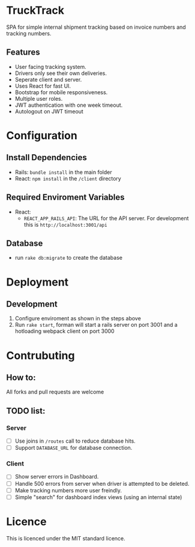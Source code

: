 # TruckTrack
SPA for simple internal shipment tracking based on invoice numbers and tracking numbers.

## Features
* User facing tracking system.
* Drivers only see their own deliveries.
* Seperate client and server.
* Uses React for fast UI.
* Bootstrap for mobile responsiveness.
* Multiple user roles.
* JWT authentication with one week timeout.
* Autologout on JWT timeout

# Configuration

## Install Dependencies
* Rails: `bundle install` in the main folder
* React: `npm install` in the `/client` directory

## Required Enviroment Variables
* React:
  * `REACT_APP_RAILS_API`: The URL for the API server. For development this is `http://localhost:3001/api`

## Database
* run `rake db:migrate` to create the database

# Deployment

## Development
1. Configure enviroment as shown in the steps above
2. Run `rake start`, forman will start a rails server on port 3001 and a hotloading webpack client on port 3000

# Contrubuting

## How to:
All forks and pull requests are welcome

## TODO list:

### Server
- [ ] Use joins in `/routes` call to reduce database hits.
- [ ] Support `DATABASE_URL` for database connection.

### Client
- [ ] Show server errors in Dashboard.
- [ ] Handle 500 errors from server when driver is attempted to be deleted.
- [ ] Make tracking numbers more user freindly.
- [ ] Simple "search" for dashboard index views (using an internal state)

# Licence
This is licenced under the MIT standard licence.

